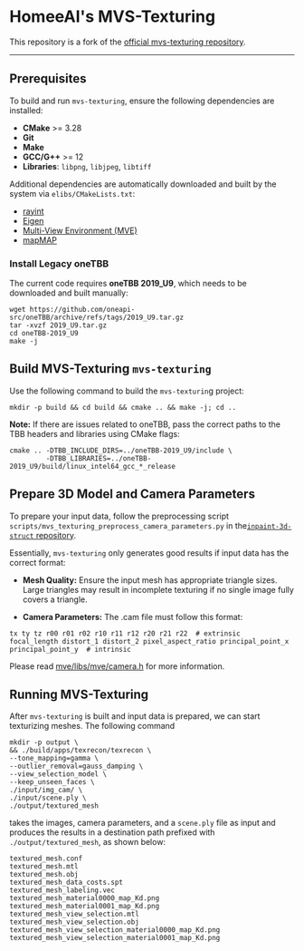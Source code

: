 # HomeeAI's MVS-Texturing

This repository is a fork of the [official mvs-texturing
repository](https://github.com/nmoehrle/mvs-texturing).

---

## Prerequisites

To build and run `mvs-texturing`, ensure the following dependencies are installed:

- **CMake** >= 3.28  
- **Git**  
- **Make**  
- **GCC/G++** >= 12  
- **Libraries**: `libpng`, `libjpeg`, `libtiff`

Additional dependencies are automatically downloaded and built by the system via
`elibs/CMakeLists.txt`:

- [rayint](https://github.com/nmoehrle/rayint)  
- [Eigen](http://eigen.tuxfamily.org)  
- [Multi-View Environment (MVE)](http://www.gcc.tu-darmstadt.de/home/proj/mve)  
- [mapMAP](http://www.gcc.tu-darmstadt.de/home/proj/mapmap)  

### Install Legacy oneTBB

The current code requires **oneTBB 2019_U9**, which needs to be downloaded and
built manually:

```shell
wget https://github.com/oneapi-src/oneTBB/archive/refs/tags/2019_U9.tar.gz
tar -xvzf 2019_U9.tar.gz
cd oneTBB-2019_U9
make -j
```

## Build MVS-Texturing `mvs-texturing`

Use the following command to build the `mvs-texturin`g project:

```
mkdir -p build && cd build && cmake .. && make -j; cd ..
```

**Note:** If there are issues related to oneTBB, pass the correct paths to the
TBB headers and libraries using CMake flags:

```shell
cmake .. -DTBB_INCLUDE_DIRS=../oneTBB-2019_U9/include \
         -DTBB_LIBRARIES=../oneTBB-2019_U9/build/linux_intel64_gcc_*_release
```

## Prepare 3D Model and Camera Parameters

To prepare your input data, follow the preprocessing script
`scripts/mvs_texturing_preprocess_camera_parameters.py` in
the[`inpaint-3d-struct`
repository](https://github.com/homee-ai/inpaint-3d-struct).

Essentially, `mvs-texturing` only generates good results if input data has the
correct format:

- **Mesh Quality:** Ensure the input mesh has appropriate triangle sizes. Large
  triangles may result in incomplete texturing if no single image fully covers a
  triangle.

- **Camera Parameters:** The .cam file must follow this format:

```
tx ty tz r00 r01 r02 r10 r11 r12 r20 r21 r22  # extrinsic
focal_length distort_1 distort_2 pixel_aspect_ratio principal_point_x principal_point_y  # intrinsic
```

Please read [mve/libs/mve/camera.h](https://github.com/simonfuhrmann/mve/blob/master/libs/mve/camera.h) for more information.


## Running MVS-Texturing

After `mvs-texturing` is built and input data is prepared, we can start texturizing meshes. The
following command

```shell
mkdir -p output \
&& ./build/apps/texrecon/texrecon \
--tone_mapping=gamma \
--outlier_removal=gauss_damping \
--view_selection_model \
--keep_unseen_faces \
./input/img_cam/ \
./input/scene.ply \
./output/textured_mesh
```

takes the images, camera parameters, and a `scene.ply` file as input and produces
the results in a destination path prefixed with `./output/textured_mesh`, as
shown below: 

```
textured_mesh.conf
textured_mesh.mtl
textured_mesh.obj
textured_mesh_data_costs.spt
textured_mesh_labeling.vec
textured_mesh_material0000_map_Kd.png
textured_mesh_material0001_map_Kd.png
textured_mesh_view_selection.mtl
textured_mesh_view_selection.obj
textured_mesh_view_selection_material0000_map_Kd.png
textured_mesh_view_selection_material0001_map_Kd.png
```

